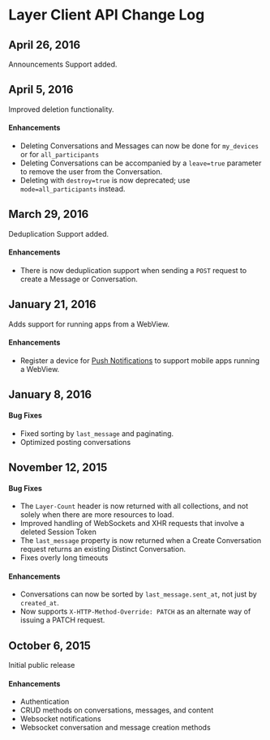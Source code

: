 # Layer Client API Change Log

## April 26, 2016

Announcements Support added.

## April 5, 2016

Improved deletion functionality.

#### Enhancements

* Deleting Conversations and Messages can now be done for `my_devices` or for `all_participants`
* Deleting Conversations can be accompanied by a `leave=true` parameter to remove the user from the Conversation.
* Deleting with `destroy=true` is now deprecated; use `mode=all_participants` instead.

## March 29, 2016

Deduplication Support added.

#### Enhancements

* There is now deduplication support when sending a `POST` request to create a Message or Conversation.

## January 21, 2016

Adds support for running apps from a WebView.

#### Enhancements

* Register a device for [Push Notifications](rest#push-tokens) to support mobile apps running a WebView.

## January 8, 2016

#### Bug Fixes

* Fixed sorting by `last_message` and paginating.
* Optimized posting conversations

## November 12, 2015

#### Bug Fixes

* The `Layer-Count` header is now returned with all collections, and not solely when there are more resources to load.
* Improved handling of WebSockets and XHR requests that involve a deleted Session Token
* The `last_message` property is now returned when a Create Conversation request returns an existing Distinct Conversation.
* Fixes overly long timeouts

#### Enhancements

* Conversations can now be sorted by `last_message.sent_at`, not just by `created_at`.
* Now supports `X-HTTP-Method-Override: PATCH` as an alternate way of issuing a PATCH request.


## October 6, 2015

Initial public release

#### Enhancements

* Authentication
* CRUD methods on conversations, messages, and content
* Websocket notifications
* Websocket conversation and message creation methods
